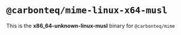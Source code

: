 # `@carbonteq/mime-linux-x64-musl`

This is the **x86_64-unknown-linux-musl** binary for `@carbonteq/mime`
